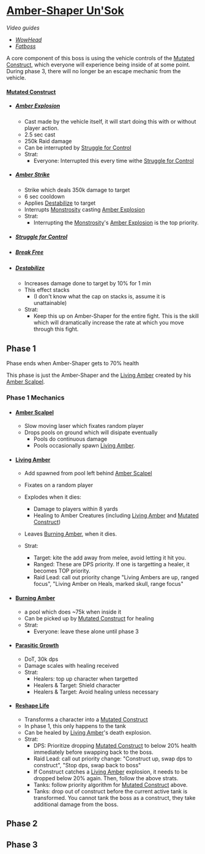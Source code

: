 # [Amber-Shaper Un'Sok](<https://www.wowhead.com/mop-classic/guide/raids/amber-shaper-unsok-heart-of-fear-strategy-abilities>)
*Video guides*
- *[WowHead](<https://www.youtube.com/watch?v=82s_NAFlKLw>)*
- *[Fatboss](<https://www.youtube.com/watch?v=UzfCS6_bYEA>)*

A core component of this boss is using the vehicle controls of the [Mutated Construct](#mutated-construct), which everyone will experience being inside of at some point. During phase 3, there will no longer be an escape mechanic from the vehicle.
#### [Mutated Construct](<https://www.wowhead.com/mop-classic/npc=62701/mutated-construct>)
- ##### [Amber Explosion](<https://www.wowhead.com/mop-classic/spell=122398/amber-explosion>)
  - Cast made by the vehicle itself, it will start doing this with or without player action.
  - 2.5 sec cast
  - 250k Raid damage
  - Can be interrupted by [Struggle for Control](#struggle-for-control)
  - Strat:
    - Everyone: Interrupted this every time withe [Struggle for Control](#struggle-for-control)

- ##### [Amber Strike](<https://www.wowhead.com/mop-classic/spell=122389/amber-strike>)
  - Strike which deals 350k damage to target
  - 6 sec cooldown
  - Applies [Destabilize](#destabilize) to target
  - Interrupts [Monstrosity](#amber-monstrosity) casting [Amber Explosion](#amber-explosion-1)
  - Strat:
    - Interrupting the [Monstrosity](#amber-monstrosity)'s [Amber Explosion](#amber-explosion-1) is the top priority.

- ##### [Struggle for Control](<https://www.wowhead.com/mop-classic/spell=122395/struggle-for-control>)

- ##### [Break Free](<https://www.wowhead.com/mop-classic/spell=123060/break-free>)

- ##### [Destabilize](<https://www.wowhead.com/mop-classic/spell=123059/destabilize>)
  - Increases damage done to target by 10% for 1 min
  - This effect stacks
    - (I don't know what the cap on stacks is, assume it is unattainable)
  - Strat:
    - Keep this up on Amber-Shaper for the entire fight. This is the skill which will dramatically increase the rate at which you move through this fight.


## Phase 1
Phase ends when Amber-Shaper gets to 70% health

This phase is just the Amber-Shaper and the [Living Amber](#living-amber) created by his [Amber Scalpel](#amber-scapel).

### Phase 1 Mechanics
- #### [Amber Scalpel](<https://www.wowhead.com/mop-classic/spell=1245000/amber-scalpel>)
  - Slow moving laser which fixates random player
  - Drops pools on ground which will disipate eventually
    - Pools do continuous damage
    - Pools occasionally spawn [Living Amber](#living-amber).

- #### [Living Amber](<https://www.wowhead.com/mop-classic/npc=248104/living-amber>)
  - Add spawned from pool left behind [Amber Scalpel](#amber-scalpel)
  - Fixates on a random player
  - Explodes when it dies:
    - Damage to players within 8 yards
    - Healing to Amber Creatures (including [Living Amber](#living-amber) and [Mutated Construct](#mutated-construct))
  - Leaves [Burning Amber](#burning-amber), when it dies.

  - Strat:
    - Target: kite the add away from melee, avoid letting it hit you.
    - Ranged: These are DPS priority. If one is targetting a healer, it becomes TOP priority.
    - Raid Lead: call out priority change "Living Ambers are up, ranged focus", "Living Amber on Heals, marked skull, range focus"

- #### [Burning Amber](<https://www.wowhead.com/mop-classic/spell=123020/burning-amber>)
  - a pool which does ~75k when inside it
  - Can be picked up by [Mutated Construct](#mutated-construct) for healing
  - Strat:
    - Everyone: leave these alone until phase 3


- #### [Parasitic Growth](<https://www.wowhead.com/mop-classic/spell=121949/parasitic-growth>)
  - DoT, 30k dps
  - Damage scales with healing received
  - Strat:
    - Healers: top up character when targetted
    - Healers & Target: Shield character
    - Healers & Target: Avoid healing unless necessary

- #### [Reshape Life](<https://www.wowhead.com/mop-classic/spell=122370/reshape-life>)
  - Transforms a character into a [Mutated Construct](#mutated-construct)
  - In phase 1, this only happens to the tank
  - Can be healed by [Living Amber](#living-amber)'s death explosion.
  - Strat:
    - DPS: Prioritize dropping [Mutated Construct](#mutated-construct) to below 20% health immediately before swapping back to the boss.
    - Raid Lead: call out priority change: "Construct up, swap dps to construct", "Stop dps, swap back to boss"
    - If Construct catches a [Living Amber](#livin]g-amber) explosion, it needs to be dropped below 20% again. Then, follow the above strats.
    - Tanks: follow priority algorithm for [Mutated Construct](#mutated-construct) above.
    - Tanks: drop out of construct before the current active tank is transformed. You cannot tank the boss as a construct, they take additional damage from the boss.

## Phase 2

## Phase 3